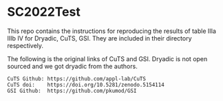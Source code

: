 # SC2022Test

This repo contains the  instructions for reproducing the results of table IIIa IIIb IV for Dryadic, CuTS, GSI.
They  are included in their directory respectively. 

The following is the original links of CuTS and GSI. 
Dryadic is not open sourced and we got dryadic from the authors. 

    CuTS Github: https://github.com/appl-lab/CuTS
    CuTS doi:    https://doi.org/10.5281/zenodo.5154114
    GSI Github:  https://github.com/pkumod/GSI


